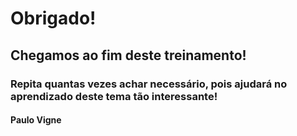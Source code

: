 # Obrigado!

## Chegamos ao fim deste treinamento!

### Repita quantas vezes achar necessário, pois ajudará no aprendizado deste tema tão interessante!

#### Paulo Vigne